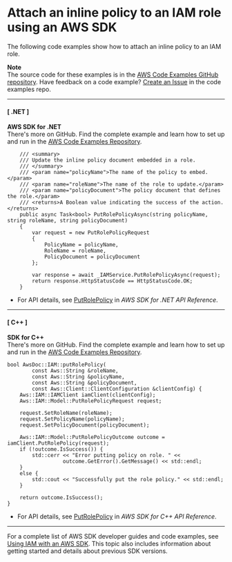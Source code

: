 # Attach an inline policy to an IAM role using an AWS SDK<a name="example_iam_PutRolePolicy_section"></a>

The following code examples show how to attach an inline policy to an IAM role\.

**Note**  
The source code for these examples is in the [AWS Code Examples GitHub repository](https://github.com/awsdocs/aws-doc-sdk-examples)\. Have feedback on a code example? [Create an Issue](https://github.com/awsdocs/aws-doc-sdk-examples/issues/new/choose) in the code examples repo\. 

------
#### [ \.NET ]

**AWS SDK for \.NET**  
 There's more on GitHub\. Find the complete example and learn how to set up and run in the [AWS Code Examples Repository](https://github.com/awsdocs/aws-doc-sdk-examples/tree/main/dotnetv3/IAM#code-examples)\. 
  

```
    /// <summary>
    /// Update the inline policy document embedded in a role.
    /// </summary>
    /// <param name="policyName">The name of the policy to embed.</param>
    /// <param name="roleName">The name of the role to update.</param>
    /// <param name="policyDocument">The policy document that defines the role.</param>
    /// <returns>A Boolean value indicating the success of the action.</returns>
    public async Task<bool> PutRolePolicyAsync(string policyName, string roleName, string policyDocument)
    {
        var request = new PutRolePolicyRequest
        {
            PolicyName = policyName,
            RoleName = roleName,
            PolicyDocument = policyDocument
        };

        var response = await _IAMService.PutRolePolicyAsync(request);
        return response.HttpStatusCode == HttpStatusCode.OK;
    }
```
+  For API details, see [PutRolePolicy](https://docs.aws.amazon.com/goto/DotNetSDKV3/iam-2010-05-08/PutRolePolicy) in *AWS SDK for \.NET API Reference*\. 

------
#### [ C\+\+ ]

**SDK for C\+\+**  
 There's more on GitHub\. Find the complete example and learn how to set up and run in the [AWS Code Examples Repository](https://github.com/awsdocs/aws-doc-sdk-examples/tree/main/cpp/example_code/iam#code-examples)\. 
  

```
bool AwsDoc::IAM::putRolePolicy(
        const Aws::String &roleName,
        const Aws::String &policyName,
        const Aws::String &policyDocument,
        const Aws::Client::ClientConfiguration &clientConfig) {
    Aws::IAM::IAMClient iamClient(clientConfig);
    Aws::IAM::Model::PutRolePolicyRequest request;

    request.SetRoleName(roleName);
    request.SetPolicyName(policyName);
    request.SetPolicyDocument(policyDocument);

    Aws::IAM::Model::PutRolePolicyOutcome outcome = iamClient.PutRolePolicy(request);
    if (!outcome.IsSuccess()) {
        std::cerr << "Error putting policy on role. " <<
                  outcome.GetError().GetMessage() << std::endl;
    }
    else {
        std::cout << "Successfully put the role policy." << std::endl;
    }

    return outcome.IsSuccess();
}
```
+  For API details, see [PutRolePolicy](https://docs.aws.amazon.com/goto/SdkForCpp/iam-2010-05-08/PutRolePolicy) in *AWS SDK for C\+\+ API Reference*\. 

------

For a complete list of AWS SDK developer guides and code examples, see [Using IAM with an AWS SDK](sdk-general-information-section.md)\. This topic also includes information about getting started and details about previous SDK versions\.